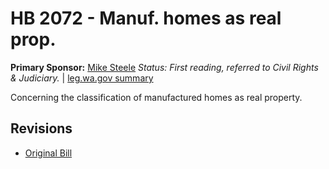 # HB 2072 - Manuf. homes as real prop.
**Primary Sponsor:** [Mike Steele](/person/leg/mike.steele.md)
*Status: First reading, referred to Civil Rights & Judiciary.* | [leg.wa.gov summary](https://app.leg.wa.gov/billsummary?BillNumber=2072&Year=2021)

Concerning the classification of manufactured homes as real property.

## Revisions
* [Original Bill](1/)